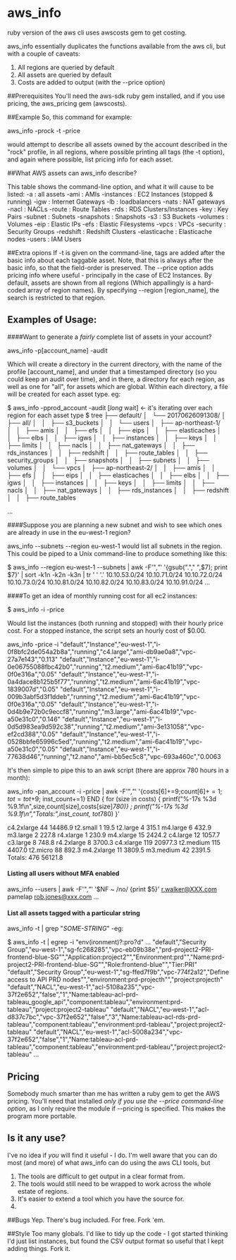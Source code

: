 # aws_info
ruby version of the aws cli uses awscosts gem to get costing.   

aws_info essentially duplicates the functions available from the 
aws cli, but with a couple of caveats:
1.  All regions are queried by default
2.  All assets are queried by default
3.  Costs are added to output (with the --price option)

##Prerequisites
You'll need the aws-sdk ruby gem installed, and if you use pricing, the aws_pricing gem (awscosts).

##Example
So, this command for example:

aws_info -prock -t -price

would attempt to describe all assets owned by the account described in 
the "rock" profile, in all regions, where possible printing all tags
(the -t option), and again where possible, list pricing info for each
asset.

##What AWS assets can aws_info describe?

This table shows the command-line option, and what it will cause to be listed:
-a              : all assets
-ami            : AMIs
-instances      : EC2 Instances (stopped & running)
-igw            : Internet Gateways
-lb             : loadbalancers
-nats           : NAT gateways
-nacl           : NACLs
-route          : Route Tables
-rds            : RDS Clusters/Instances
-key            : Key Pairs
-subnet         : Subnets
-snapshots      : Snapshots
-s3             : S3 Buckets
-volumes        : Volumes
-eip            : Elastic IPs
-efs            : Elastic Filesystems
-vpcs           : VPCs
-security       : Security Groups
-redshift       : Redshift Clusters
-elasticache    : Elasticache nodes
-users          : IAM Users

##Extra opions
If -t is given on the command-line, tags are added after the basic info about each taggable asset.  Note, that
this is always after the basic info, so that the field-order is preserved.
The --price option adds pricing info where useful - principally in the case of EC2 Instances.
By default, assets are shown from all regions (Which appallingly is a hard-coded array of region names).  By
specifying --region [region_name], the search is restricted to that region.

## Examples of Usage:

####Want to generate a _fairly_ complete list of assets in your account?

aws_info -p[account_name] -audit

Which will create a directory in the current directory, with the name of the profile [account_name], and under
that a timestamped directory (so you could keep an audit over time), and in there, a directory for each region, as well
as one for "all", for assets which are global.  Within each directory, a file will be created for each asset type.
eg:

$ aws_info -pprod_account -audit
[_long_ wait]  <- it's iterating over each region for each asset type
$ tree
├── default/
│   └── 20170626091308/
│       ├── all/
│       │   ├── s3_buckets
│       │   └── users
│       ├── ap-northeast-1/
│       │   ├── amis
│       │   ├── efs
│       │   ├── eips
│       │   ├── elasticaches
│       │   ├── elbs
│       │   ├── igws
│       │   ├── instances
│       │   ├── keys
│       │   ├── limits
│       │   ├── nacls
│       │   ├── nat_gateways
│       │   ├── rds_instances
│       │   ├── redshift
│       │   ├── route_tables
│       │   ├── security_groups
│       │   ├── snapshots
│       │   ├── subnets
│       │   ├── volumes
│       │   └── vpcs
│       ├── ap-northeast-2/
│       │   ├── amis
│       │   ├── efs
│       │   ├── eips
│       │   ├── elasticaches
│       │   ├── elbs
│       │   ├── igws
│       │   ├── instances
│       │   ├── keys
│       │   ├── limits
│       │   ├── nacls
│       │   ├── nat_gateways
│       │   ├── rds_instances
│       │   ├── redshift
│       │   ├── route_tables

... 

####Suppose you are planning a new subnet and wish to see which ones are already in use in the eu-west-1 region?

aws_info --subnets --region eu-west-1 would list all subnets in the region.  This could be piped to a 
Unix command-line to produce something like this:

$ aws_info --region eu-west-1 --subnets | awk -F'\"*,\"*' '{gsub("\."," ",$7); print $7}' | sort -k1n -k2n -k3n | tr ' ' '.'
10.10.53.0/24
10.10.71.0/24
10.10.72.0/24
10.10.73.0/24
10.10.81.0/24
10.10.82.0/24
10.10.83.0/24
10.10.91.0/24
...

####To get an idea of monthly running cost for all ec2 instances:

$ aws_info -i -price

Would list the instances (both running and stopped) with their hourly price cost.  For a stopped instance, the script sets
an hourly cost of $0.00. 

aws_info -price -i 
"default","Instance","eu-west-1","i-0f8bfc2de054a2b8a","running","c4.large","ami-db9ae0a8","vpc-27a7e143","0.113"
"default","Instance","eu-west-1","i-0e06755088fbc42b0","running","t2.medium","ami-6ac41b19","vpc-0f0e316a","0.05"
"default","Instance","eu-west-1","i-0a4dace8b125b5f77","running","t2.medium","ami-6ac41b19","vpc-1839007d","0.05"
"default","Instance","eu-west-1","i-009b3abf5d3f1ddeb","running","t2.medium","ami-6ac41b19","vpc-0f0e316a","0.05"
"default","Instance","eu-west-1","i-0d4b9e72b0c9eccf8","running","m3.large","ami-6ac41b19","vpc-a50e31c0","0.146"
"default","Instance","eu-west-1","i-0d5d983ea9d592c38","running","t2.medium","ami-3e131058","vpc-ef2cd388","0.05"
"default","Instance","eu-west-1","i-0528bbfe65996c5ed","running","t2.medium","ami-6ac41b19","vpc-a50e31c0","0.05"
"default","Instance","eu-west-1","i-77638d46","running","t2.nano","ami-bb5ec5c8","vpc-693a460c","0.0063

It's then simple to pipe this to an awk script (there are approx 780 hours in a month):

aws_info -pan_account -i  -price | awk -F'\"*,\"*' '{costs[$6]+=$9;count[$6]+=1 ; tot=tot+$9; inst_count+=1} END { for (size in costs) { printf("%-17s %3d %9.1f\n",size,count[size],costs[size]*780)} ; printf("%-17s %3d %9.1f\n","Totals:",inst_count, tot*780) }'

c4.2xlarge         44   14486.9
t2.small            1      19.5
t2.large            4     315.1
m4.large            6     432.9
m3.large            2     227.8
r4.xlarge           1     230.9
m4.xlarge          15    2424.2
c4.large           12    1057.7
c3.large            8     748.8
r4.2xlarge          8    3700.3
c4.xlarge         119   20977.3
t2.medium         115    4407.0
t2.micro           88     892.3
m4.2xlarge         11    3809.5
m3.medium          42    2391.5
Totals:           476   56121.8


#### Listing all users without MFA enabled
aws_info --users | awk -F'\"*,\"*' '$NF ~ /no/ {print $5}'
r.walker@XXX.com
pamelap
rob.jones@xxx.com
...

#### List all assets tagged with a particular string
aws_info -t | grep "_SOME-STRING_"
-eg:

$ aws_info -t | egrep -i "env(ironment)?:pro?d"
...
"default","Security Group","eu-west-1","sg-fc268285","vpc-eb09b38e","prd-project2-PRI-frontend-blue-SG"","Application:project2"","Environment:prd"","Name:prd-project2-PRI-frontend-blue-SG"","Role:frontend-blue"","Tier:PRI"
"default","Security Group","eu-west-1","sg-ffed7f9b","vpc-774f2a12","Define access to API PRD nodes"","environment:prd-projecth"","project:projecth"
"default","NACL","eu-west-1","acl-5108a235","vpc-37f2e652","false","1","Name:tableau-acl-prd-tableau_google_api","component:tableau","environment:prd-tableau","project:project2-tableau"
"default","NACL","eu-west-1","acl-d837c7bc","vpc-37f2e652","false","3","Name:tableau-acl-rds-prd-tableau","component:tableau","environment:prd-tableau","project:project2-tableau"
"default","NACL","eu-west-1","acl-5008a234","vpc-37f2e652","false","1","Name:tableau-acl-prd-tableau","component:tableau","environment:prd-tableau","project:project2-tableau"
...


## Pricing
Somebody much smarter than me has written a ruby gem to get the AWS pricing.  You'll need that installed _only if you use the
--price command-line option_, as I only require the module if --pricing is specified.  This makes the program more portable.


## Is it any use?

I've no idea if _you_ will find it useful - I do. I'm well aware that you can do most (and more) of what aws_info can do using the aws 
CLI tools, but
1.  The tools are difficult to get output in a clear format from.
2.  The tools would still need to be wrapped to work across the whole estate of regions.
3.  It's easier to extend a tool which you have the source for.
4. 


##Bugs
Yep.  There's bug included.  For free. Fork 'em.

##Style
Too many globals.  I'd like to tidy up the code - I got started thinking I'd just list instances, but found the
CSV output format so useful that I kept adding things.  Fork it.

